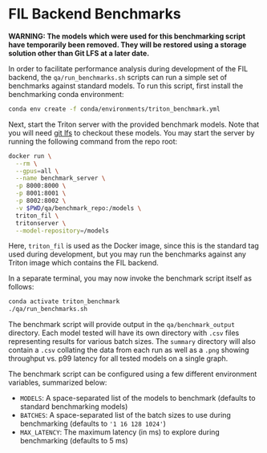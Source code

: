 # FIL Backend Benchmarks

**WARNING: The models which were used for this benchmarking script have
temporarily been removed. They will be restored using a storage solution other
than Git LFS at a later date.**

In order to facilitate performance analysis during development of the FIL
backend, the `qa/run_benchmarks.sh` scripts can run a simple set of benchmarks
against standard models. To run this script, first install the benchmarking
conda environment:
```bash
conda env create -f conda/environments/triton_benchmark.yml
```

Next, start the Triton server with the provided benchmark models. Note that you
will need [git lfs](https://git-lfs.github.com/) to checkout these models. You
may start the server by running the following command from the repo root:

```bash
docker run \
  --rm \
  --gpus=all \
  --name benchmark_server \
  -p 8000:8000 \
  -p 8001:8001 \
  -p 8002:8002 \
  -v $PWD/qa/benchmark_repo:/models \
  triton_fil \
  tritonserver \
  --model-repository=/models
```

Here, `triton_fil` is used as the Docker image, since this is the standard tag
used during development, but you may run the benchmarks against any Triton
image which contains the FIL backend.

In a separate terminal, you may now invoke the benchmark script itself as
follows:
```bash
conda activate triton_benchmark
./qa/run_benchmarks.sh
```

The benchmark script will provide output in the `qa/benchmark_output`
directory. Each model tested will have its own directory with `.csv` files
representing results for various batch sizes. The `summary` directory will also
contain a `.csv` collating the data from each run as well as a `.png` showing
throughput vs. p99 latency for all tested models on a single graph.

The benchmark script can be configured using a few different environment
variables, summarized below:
- `MODELS`: A space-separated list of the models to benchmark (defaults to
  standard benchmarking models)
- `BATCHES`: A space-separated list of the batch sizes to use during
  benchmarking (defaults to `'1 16 128 1024'`)
- `MAX_LATENCY`: The maximum latency (in ms) to explore during benchmarking
  (defaults to 5 ms)
